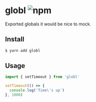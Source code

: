 # globl ![npm](https://flat.badgen.net/npm/v/globl)

Exported globals it would be nice to mock.

## Install

```sh
$ yarn add globl
```

## Usage

```ts
import { setTimeout } from 'globl'

setTimeout(() => {
  console.log('Time\'s up')
}, 1000)
```
